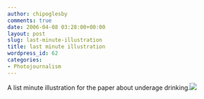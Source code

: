 ```yaml
---
author: chipoglesby
comments: true
date: 2006-04-08 03:28:00+00:00
layout: post
slug: last-minute-illustration
title: last minute illustration
wordpress_id: 62
categories:
- Photojournalism
---
```


A list minute illustration for the paper about underage drinking.[![](http://photos1.blogger.com/blogger/3124/2183/400/underage.jpg)](http://photos1.blogger.com/blogger/3124/2183/1600/underage.jpg)
